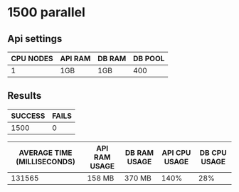 # 1500 parallel

## Api settings

| CPU NODES | API RAM | DB RAM | DB POOL |
| --------- | ------- | ------ | ------- |
| 1         | 1GB     | 1GB    | 400     |

## Results

| SUCCESS | FAILS |
| ------- | ----- |
| 1500    | 0     |

| AVERAGE TIME (MILLISECONDS) | API RAM USAGE | DB RAM USAGE | API CPU USAGE | DB CPU USAGE |
| --------------------------- | ------------- | ------------ | ------------- | ------------ |
| 131565                      | 158 MB        | 370 MB       | 140%          | 28%          |
